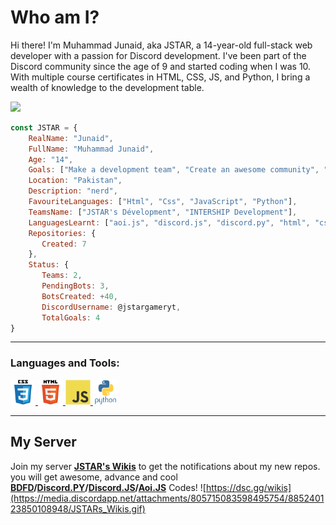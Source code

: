 # Who am I?

Hi there! I'm Muhammad Junaid, aka JSTAR, a 14-year-old full-stack web developer with a passion for Discord development. I've been part of the Discord community since the age of 9 and started coding when I was 10. With multiple course certificates in HTML, CSS, JS, and Python, I bring a wealth of knowledge to the development table.

<img src="https://i.imgur.com/8D1fILf.png" height="auto" width="600px">

```js
const JSTAR = {
    RealName: "Junaid",
    FullName: "Muhammad Junaid",
    Age: "14",
    Goals: ["Make a development team", "Create an awesome community", "Provide support and free codes to newbies", "Master most languages"],
    Location: "Pakistan",
    Description: "nerd",
    FavouriteLanguages: ["Html", "Css", "JavaScript", "Python"],
    TeamsName: ["JSTAR's Dévelopment", "INTERSHIP Development"],
    LanguagesLearnt: ["aoi.js", "discord.js", "discord.py", "html", "css", "javascript", "python", "c#", "c++"],
    Repositories: {
       Created: 7
    },
    Status: {
       Teams: 2,
       PendingBots: 3,
       BotsCreated: +40,
       DiscordUsername: @jstargameryt,
       TotalGoals: 4
}
```

<hr>
<div>
<h3 align="left">Languages and Tools:</h3>
<a href="https://www.w3schools.com/css/" target="_blank"> <img src="https://raw.githubusercontent.com/devicons/devicon/master/icons/css3/css3-original-wordmark.svg" alt="css3" width="40" height="40"/> </a> <a href="https://www.w3.org/html/" target="_blank"> <img src="https://raw.githubusercontent.com/devicons/devicon/master/icons/html5/html5-original-wordmark.svg" alt="html5" width="40" height="40"/> </a> <a href="https://developer.mozilla.org/en-US/docs/Web/JavaScript" target="_blank"> <img src="https://raw.githubusercontent.com/devicons/devicon/master/icons/javascript/javascript-original.svg" alt="javascript" width="40" height="40"/> </a> <a href="https://www.w3schools.com/python/" target="_blank"> <img src="https://raw.githubusercontent.com/devicons/devicon/master/icons/python/python-original-wordmark.svg" alt="python" width="40" height="40"/> </a>
</div>
<hr>

## My Server
Join my server **[JSTAR's Wikis](https://dsc.gg/wikis)** to get the notifications about my new repos. you will get awesome, advance and cool **[BDFD](https://botdesignerdiscord.com/)/[Discord.PY](https://www.python.org/)/[Discord.JS](https://discord.js.org/)/[Aoi.JS](https://aoi.leref.ga)** Codes!
![https://dsc.gg/wikis](https://media.discordapp.net/attachments/805715083598495754/885240123850108948/JSTARs_Wikis.gif)
